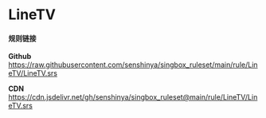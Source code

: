 # LineTV

#### 规则链接

**Github**
https://raw.githubusercontent.com/senshinya/singbox_ruleset/main/rule/LineTV/LineTV.srs

**CDN**
https://cdn.jsdelivr.net/gh/senshinya/singbox_ruleset@main/rule/LineTV/LineTV.srs
